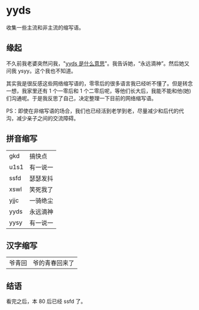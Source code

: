 # yyds

收集一些主流和非主流的缩写语。

## 缘起

不久前我老婆突然问我，"[yyds 是什么意思](./screen.jpeg)"。我告诉她，“永远滴神”。然后她又问我 ysyy。这个我也不知道。

其实我是很反感这些网络缩写语的，零零后的很多语言我已经听不懂了。但是转念一想，我家里还有 1 个一零后和 1
个二零后呢，等他们长大后，我能不能和他(她)们沟通呢。于是我反思了自己，决定整理一下目前的网络缩写语。

PS：即使在非缩写语的场合，我们也已经活到老学到老，尽量减少和后代的代沟，减少亲子之间的交流障碍。

## 拼音缩写

|      |      |
| ---- | ---- |
| gkd  | 搞快点  |
| u1s1 | 有一说一 |
| ssfd | 瑟瑟发抖 |
| xswl | 笑死我了 |
| yjjc | 一骑绝尘 |
| yyds | 永远滴神 |
| yysy | 有一说一 |

## 汉字缩写

|     |         |
| --- | ------- |
| 爷青回 | 爷的青春回来了 |

## 结语

看完之后，本 80 后已经 ssfd 了。
